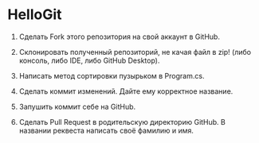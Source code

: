 # HelloGit

1. Сделать Fork этого репозитория на свой аккаунт в GitHub.

2. Склонировать полученный репозиторий, не качая файл в zip! (либо консоль, либо IDE, либо GitHub Desktop).

3. Написать метод сортировки пузырьком в Program.cs.

4. Сделать коммит изменений. Дайте ему корректное название.

5. Запушить коммит себе на GitHub.

6. Сделать Pull Request в родительскую директорию GitHub. В названии реквеста написать своё фамилию и имя.
